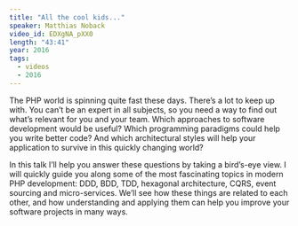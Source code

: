 ```yaml
---
title: "All the cool kids..."
speaker: Matthias Noback
video_id: EDXgNA_pXX0
length: "43:41"
year: 2016
tags:
  - videos
  - 2016
---
```


The PHP world is spinning quite fast these days. There’s a lot to keep up with. You can’t be an expert in all subjects, so you need a way to find out what’s relevant for you and your team. Which approaches to software development would be useful? Which programming paradigms could help you write better code? And which architectural styles will help your application to survive in this quickly changing world?

In this talk I’ll help you answer these questions by taking a bird’s-eye view. I will quickly guide you along some of the most fascinating topics in modern PHP development: DDD, BDD, TDD, hexagonal architecture, CQRS, event sourcing and micro-services. We’ll see how these things are related to each other, and how understanding and applying them can help you improve your software projects in many ways.

